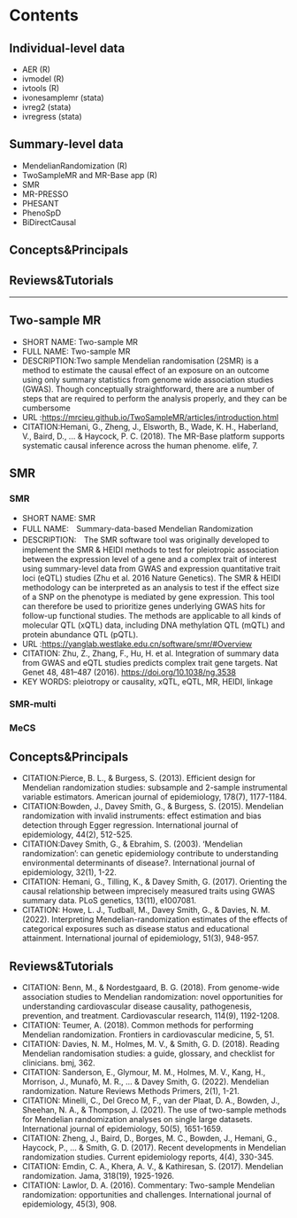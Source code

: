 # Contents
## Individual-level data
- AER (R)
- ivmodel (R)
- ivtools (R)
- ivonesamplemr (stata)
- ivreg2 (stata)
- ivregress (stata)
## Summary-level data
- MendelianRandomization (R)
- TwoSampleMR and MR-Base app (R)
- SMR
- MR-PRESSO
- PHESANT
- PhenoSpD
- BiDirectCausal 
## Concepts&Principals
## Reviews&Tutorials
---
 
## Two-sample MR 
 - SHORT NAME: Two-sample MR 
 - FULL NAME: Two-sample MR 
 - DESCRIPTION:Two sample Mendelian randomisation (2SMR) is a method to estimate the causal effect of an exposure on an outcome using only summary statistics from genome wide association studies (GWAS). Though conceptually straightforward, there are a number of steps that are required to perform the analysis properly, and they can be cumbersome
 - URL :https://mrcieu.github.io/TwoSampleMR/articles/introduction.html
 - CITATION:Hemani, G., Zheng, J., Elsworth, B., Wade, K. H., Haberland, V., Baird, D., ... & Haycock, P. C. (2018). The MR-Base platform supports systematic causal inference across the human phenome. elife, 7.

## SMR
### SMR
 - SHORT NAME: SMR
 - FULL NAME:　Summary-data-based Mendelian Randomization
 - DESCRIPTION:　The SMR software tool was originally developed to implement the SMR & HEIDI methods to test for pleiotropic association between the expression level of a gene and a complex trait of interest using summary-level data from GWAS and expression quantitative trait loci (eQTL) studies (Zhu et al. 2016 Nature Genetics). The SMR & HEIDI methodology can be interpreted as an analysis to test if the effect size of a SNP on the phenotype is mediated by gene expression. This tool can therefore be used to prioritize genes underlying GWAS hits for follow-up functional studies. The methods are applicable to all kinds of molecular QTL (xQTL) data, including DNA methylation QTL (mQTL) and protein abundance QTL (pQTL).
 - URL :https://yanglab.westlake.edu.cn/software/smr/#Overview
 - CITATION: Zhu, Z., Zhang, F., Hu, H. et al. Integration of summary data from GWAS and eQTL studies predicts complex trait gene targets. Nat Genet 48, 481–487 (2016). https://doi.org/10.1038/ng.3538
 - KEY WORDS: pleiotropy or causality, xQTL, eQTL, MR, HEIDI, linkage
### SMR-multi
### MeCS

## Concepts&Principals
- CITATION:Pierce, B. L., & Burgess, S. (2013). Efficient design for Mendelian randomization studies: subsample and 2-sample instrumental variable estimators. American journal of epidemiology, 178(7), 1177-1184.
- CITATION:Bowden, J., Davey Smith, G., & Burgess, S. (2015). Mendelian randomization with invalid instruments: effect estimation and bias detection through Egger regression. International journal of epidemiology, 44(2), 512-525.
- CITATION:Davey Smith, G., & Ebrahim, S. (2003). ‘Mendelian randomization’: can genetic epidemiology contribute to understanding environmental determinants of disease?. International journal of epidemiology, 32(1), 1-22.
- CITATION: Hemani, G., Tilling, K., & Davey Smith, G. (2017). Orienting the causal relationship between imprecisely measured traits using GWAS summary data. PLoS genetics, 13(11), e1007081.
- CITATION: Howe, L. J., Tudball, M., Davey Smith, G., & Davies, N. M. (2022). Interpreting Mendelian-randomization estimates of the effects of categorical exposures such as disease status and educational attainment. International journal of epidemiology, 51(3), 948-957.
 
## Reviews&Tutorials
- CITATION: Benn, M., & Nordestgaard, B. G. (2018). From genome-wide association studies to Mendelian randomization: novel opportunities for understanding cardiovascular disease causality, pathogenesis, prevention, and treatment. Cardiovascular research, 114(9), 1192-1208.
- CITATION: Teumer, A. (2018). Common methods for performing Mendelian randomization. Frontiers in cardiovascular medicine, 5, 51.
- CITATION: Davies, N. M., Holmes, M. V., & Smith, G. D. (2018). Reading Mendelian randomisation studies: a guide, glossary, and checklist for clinicians. bmj, 362.
- CITATION: Sanderson, E., Glymour, M. M., Holmes, M. V., Kang, H., Morrison, J., Munafò, M. R., ... & Davey Smith, G. (2022). Mendelian randomization. Nature Reviews Methods Primers, 2(1), 1-21.
- CITATION: Minelli, C., Del Greco M, F., van der Plaat, D. A., Bowden, J., Sheehan, N. A., & Thompson, J. (2021). The use of two-sample methods for Mendelian randomization analyses on single large datasets. International journal of epidemiology, 50(5), 1651-1659.
- CITATION: Zheng, J., Baird, D., Borges, M. C., Bowden, J., Hemani, G., Haycock, P., ... & Smith, G. D. (2017). Recent developments in Mendelian randomization studies. Current epidemiology reports, 4(4), 330-345.
- CITATION: Emdin, C. A., Khera, A. V., & Kathiresan, S. (2017). Mendelian randomization. Jama, 318(19), 1925-1926.
- CITATION: Lawlor, D. A. (2016). Commentary: Two-sample Mendelian randomization: opportunities and challenges. International journal of epidemiology, 45(3), 908.
